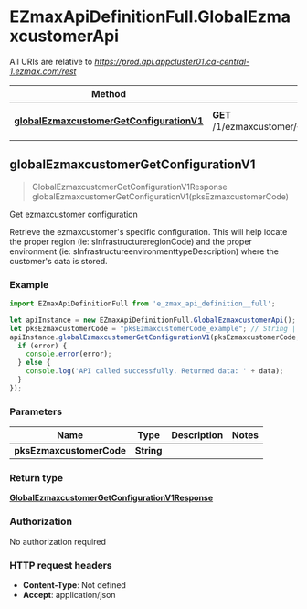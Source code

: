# EZmaxApiDefinitionFull.GlobalEzmaxcustomerApi

All URIs are relative to *https://prod.api.appcluster01.ca-central-1.ezmax.com/rest*

Method | HTTP request | Description
------------- | ------------- | -------------
[**globalEzmaxcustomerGetConfigurationV1**](GlobalEzmaxcustomerApi.md#globalEzmaxcustomerGetConfigurationV1) | **GET** /1/ezmaxcustomer/{pksEzmaxcustomerCode}/getConfiguration | Get ezmaxcustomer configuration



## globalEzmaxcustomerGetConfigurationV1

> GlobalEzmaxcustomerGetConfigurationV1Response globalEzmaxcustomerGetConfigurationV1(pksEzmaxcustomerCode)

Get ezmaxcustomer configuration

Retrieve the ezmaxcustomer&#39;s specific configuration. This will help locate the proper region (ie: sInfrastructureregionCode) and the proper environment (ie: sInfrastructureenvironmenttypeDescription) where the customer&#39;s data is stored.

### Example

```javascript
import EZmaxApiDefinitionFull from 'e_zmax_api_definition__full';

let apiInstance = new EZmaxApiDefinitionFull.GlobalEzmaxcustomerApi();
let pksEzmaxcustomerCode = "pksEzmaxcustomerCode_example"; // String | 
apiInstance.globalEzmaxcustomerGetConfigurationV1(pksEzmaxcustomerCode, (error, data, response) => {
  if (error) {
    console.error(error);
  } else {
    console.log('API called successfully. Returned data: ' + data);
  }
});
```

### Parameters


Name | Type | Description  | Notes
------------- | ------------- | ------------- | -------------
 **pksEzmaxcustomerCode** | **String**|  | 

### Return type

[**GlobalEzmaxcustomerGetConfigurationV1Response**](GlobalEzmaxcustomerGetConfigurationV1Response.md)

### Authorization

No authorization required

### HTTP request headers

- **Content-Type**: Not defined
- **Accept**: application/json

